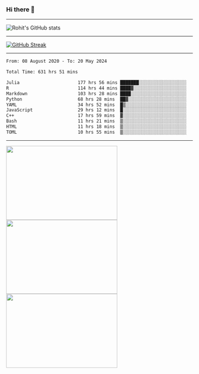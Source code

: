 ### Hi there 👋

<hr/>

![Rohit's GitHub stats](https://github-readme-stats.vercel.app/api?username=RohitRathore1&show_icons=true&theme=transparent)

<hr/>

[![GitHub Streak](http://github-readme-streak-stats.herokuapp.com?user=RohitRathore1&theme=dark&mode=weekly)](https://git.io/streak-stats)

<hr/>

<!--START_SECTION:waka-->

```txt
From: 08 August 2020 - To: 20 May 2024

Total Time: 631 hrs 51 mins

Julia                      177 hrs 56 mins ███████░░░░░░░░░░░░░░░░░░   28.16 %
R                          114 hrs 44 mins ████▓░░░░░░░░░░░░░░░░░░░░   18.16 %
Markdown                   103 hrs 28 mins ████░░░░░░░░░░░░░░░░░░░░░   16.38 %
Python                     68 hrs 28 mins  ██▓░░░░░░░░░░░░░░░░░░░░░░   10.84 %
YAML                       34 hrs 52 mins  █▒░░░░░░░░░░░░░░░░░░░░░░░   05.52 %
JavaScript                 29 hrs 12 mins  █░░░░░░░░░░░░░░░░░░░░░░░░   04.62 %
C++                        17 hrs 59 mins  ▓░░░░░░░░░░░░░░░░░░░░░░░░   02.85 %
Bash                       11 hrs 21 mins  ▒░░░░░░░░░░░░░░░░░░░░░░░░   01.80 %
HTML                       11 hrs 18 mins  ▒░░░░░░░░░░░░░░░░░░░░░░░░   01.79 %
TOML                       10 hrs 55 mins  ▒░░░░░░░░░░░░░░░░░░░░░░░░   01.73 %
```

<!--END_SECTION:waka-->

<hr/>

<p>
  <img src="https://wakatime.com/share/@TeAmp0is0N/0205e68a-e5ed-48bf-b870-3c94c1fa77d3.svg" width="300" height="200">
  <img src="https://wakatime.com/share/@TeAmp0is0N/3935ee43-08a3-493e-8b95-60c1f9204b15.svg" width="300" height="200">
  <img src="https://wakatime.com/share/@TeAmp0is0N/8717aacc-7340-44e0-abb1-987dc9823fcd.svg" width="300" height="200">
</p>




